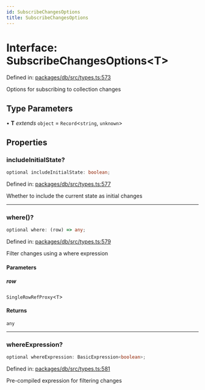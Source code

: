 ```yaml
---
id: SubscribeChangesOptions
title: SubscribeChangesOptions
---
```


<!-- DO NOT EDIT: this page is autogenerated from the type comments -->

# Interface: SubscribeChangesOptions\<T\>

Defined in: [packages/db/src/types.ts:573](https://github.com/TanStack/db/blob/main/packages/db/src/types.ts#L573)

Options for subscribing to collection changes

## Type Parameters

• **T** *extends* `object` = `Record`\<`string`, `unknown`\>

## Properties

### includeInitialState?

```ts
optional includeInitialState: boolean;
```

Defined in: [packages/db/src/types.ts:577](https://github.com/TanStack/db/blob/main/packages/db/src/types.ts#L577)

Whether to include the current state as initial changes

***

### where()?

```ts
optional where: (row) => any;
```

Defined in: [packages/db/src/types.ts:579](https://github.com/TanStack/db/blob/main/packages/db/src/types.ts#L579)

Filter changes using a where expression

#### Parameters

##### row

`SingleRowRefProxy`\<`T`\>

#### Returns

`any`

***

### whereExpression?

```ts
optional whereExpression: BasicExpression<boolean>;
```

Defined in: [packages/db/src/types.ts:581](https://github.com/TanStack/db/blob/main/packages/db/src/types.ts#L581)

Pre-compiled expression for filtering changes

